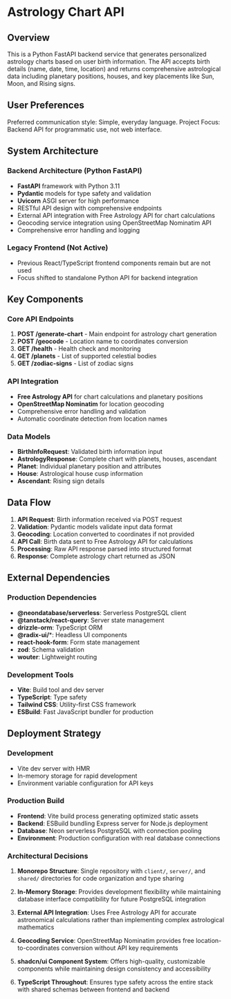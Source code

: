 # Astrology Chart API

## Overview

This is a Python FastAPI backend service that generates personalized astrology charts based on user birth information. The API accepts birth details (name, date, time, location) and returns comprehensive astrological data including planetary positions, houses, and key placements like Sun, Moon, and Rising signs.

## User Preferences

Preferred communication style: Simple, everyday language.
Project Focus: Backend API for programmatic use, not web interface.

## System Architecture

### Backend Architecture (Python FastAPI)
- **FastAPI** framework with Python 3.11
- **Pydantic** models for type safety and validation
- **Uvicorn** ASGI server for high performance
- RESTful API design with comprehensive endpoints
- External API integration with Free Astrology API for chart calculations
- Geocoding service integration using OpenStreetMap Nominatim API
- Comprehensive error handling and logging

### Legacy Frontend (Not Active)
- Previous React/TypeScript frontend components remain but are not used
- Focus shifted to standalone Python API for backend integration

## Key Components

### Core API Endpoints
1. **POST /generate-chart** - Main endpoint for astrology chart generation
2. **POST /geocode** - Location name to coordinates conversion
3. **GET /health** - Health check and monitoring
4. **GET /planets** - List of supported celestial bodies
5. **GET /zodiac-signs** - List of zodiac signs

### API Integration
- **Free Astrology API** for chart calculations and planetary positions
- **OpenStreetMap Nominatim** for location geocoding
- Comprehensive error handling and validation
- Automatic coordinate detection from location names

### Data Models
- **BirthInfoRequest**: Validated birth information input
- **AstrologyResponse**: Complete chart with planets, houses, ascendant
- **Planet**: Individual planetary position and attributes
- **House**: Astrological house cusp information
- **Ascendant**: Rising sign details

## Data Flow

1. **API Request**: Birth information received via POST request
2. **Validation**: Pydantic models validate input data format
3. **Geocoding**: Location converted to coordinates if not provided
4. **API Call**: Birth data sent to Free Astrology API for calculations
5. **Processing**: Raw API response parsed into structured format
6. **Response**: Complete astrology chart returned as JSON

## External Dependencies

### Production Dependencies
- **@neondatabase/serverless**: Serverless PostgreSQL client
- **@tanstack/react-query**: Server state management
- **drizzle-orm**: TypeScript ORM
- **@radix-ui/***: Headless UI components
- **react-hook-form**: Form state management
- **zod**: Schema validation
- **wouter**: Lightweight routing

### Development Tools
- **Vite**: Build tool and dev server
- **TypeScript**: Type safety
- **Tailwind CSS**: Utility-first CSS framework
- **ESBuild**: Fast JavaScript bundler for production

## Deployment Strategy

### Development
- Vite dev server with HMR
- In-memory storage for rapid development
- Environment variable configuration for API keys

### Production Build
- **Frontend**: Vite build process generating optimized static assets
- **Backend**: ESBuild bundling Express server for Node.js deployment
- **Database**: Neon serverless PostgreSQL with connection pooling
- **Environment**: Production configuration with real database connections

### Architectural Decisions

1. **Monorepo Structure**: Single repository with `client/`, `server/`, and `shared/` directories for code organization and type sharing

2. **In-Memory Storage**: Provides development flexibility while maintaining database interface compatibility for future PostgreSQL integration

3. **External API Integration**: Uses Free Astrology API for accurate astronomical calculations rather than implementing complex astrological mathematics

4. **Geocoding Service**: OpenStreetMap Nominatim provides free location-to-coordinates conversion without API key requirements

5. **shadcn/ui Component System**: Offers high-quality, customizable components while maintaining design consistency and accessibility

6. **TypeScript Throughout**: Ensures type safety across the entire stack with shared schemas between frontend and backend